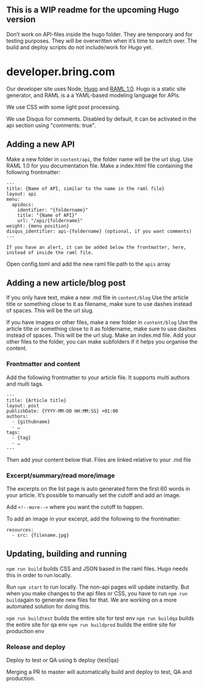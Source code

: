 ## This is a WIP readme for the upcoming Hugo version
Don’t work on API-files inside the hugo folder. They are temporary and for testing purposes. They will be overwritten when it’s time to switch over.
The build and deploy scripts do not include/work for Hugo yet.

# developer.bring.com

Our developer site uses Node, [Hugo](https://gohugo.io/) and
[RAML 1.0](https://raml.org/). Hugo is a static site generator, and RAML
is a a YAML-based modeling language for APIs.

We use CSS with some light post processing.

We use Disqus for comments. Disabled by default, it can be activated in the api section using "comments: true".

## Adding a new API
Make a new folder in `content/api`, the folder name will be the url slug.
Use RAML 1.0 for you documentation file.
Make a index.html file containing the following frontmatter:
```
---
title: {Name of API, similar to the name in the raml file}
layout: api
menu:
  apidocs:
    identifier: "{foldername}"
    title: "{Name of API}"
    url: "/api/{foldername}"
weight: {menu position}
disqus_identifier: api-{foldername} (optional, if you want comments)
---

If you have an alert, it can be added below the frontmatter, here, instead of inside the raml file.
```

Open config.toml and add the new raml file path to the `apis` array

## Adding a new article/blog post
If you only have text, make a new .md file in `content/blog`
Use the article title or something close to it as filename, make sure to use dashes instead of spaces. This will be the url slug.

If you have images or other files, make a new folder in `content/blog`
Use the article title or something close to it as foldername, make sure to use dashes instead of spaces. This will be the url slug.
Make an index.md file.
Add your other files to the folder, you can make subfolders if it helps you organise the content.

### Frontmatter and content
Add the following frontmatter to your article file. It supports multi authors and multi tags.
```
---
title: {Article title}
layout: post
publishDate: {YYYY-MM-DD HH:MM:SS} +01:00
authors:
  - {githubname}
  - …
tags:
  - {tag}
  - …
---
```

Then add your content below that.
Files are linked relative to your .md file

### Excerpt/summary/read more/image
The excerpts on the list page is auto generated form the first 60 words in your article. It’s possible to manually set the cutoff and add an image.

Add `<!--more-->` where you want the cutoff to happen.

To add an image in your excerpt, add the following to the frontmatter:
```
resources:
  - src: {filename.jpg}
```

## Updating, building and running
`npm run build` builds CSS and JSON based in the raml files. Hugo needs this in order to run locally.

Run `npm start` to run locally. The non-api pages will update instantly. But when you make changes to the api files or CSS, you have to run `npm run build`again to generate new files for that.
We are working on a more automated solution for doing this.

`npm run buildtest` builds the entire site for test env
`npm run buildqa` builds the entire site for qa env
`npm run buildprod` builds the entire site for production env

### Release and deploy

Deploy to test or QA using b deploy {test|qa}

Merging a PR to master will automatically build and deploy to test, QA and production.
